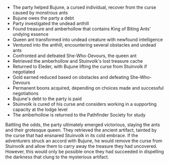 - The party helped Bujune, a cursed individual, recover from the curse caused by monstrous ants
- Bujune owes the party a debt
- Party investigated the undead anthill
- Found treasure and amberhollow that contains King of Biting Ants' undying essence
- Queen ant transformed into undead creature with newfound intelligence
- Ventured into the anthill, encountering several obstacles and undead ants
- Confronted and defeated She-Who-Devours, the queen ant
- Retrieved the amberhollow and Stuinvolk's lost treasure cache
- Returned to Eleder, with Bujune lifting the curse from Stuinvolk if negotiated
- Gold earned reduced based on obstacles and defeating She-Who-Devours
- Permanent boons acquired, depending on choices made and successful negotiations
- Bujune's debt to the party is paid
- Stuinvolk is cured of his curse and considers working in a supporting capacity at the lodge level
- The amberhollow is returned to the Pathfinder Society for study



Battling the odds, the party ultimately emerged victorious, slaying the ants and their grotesque queen. They retrieved the ancient artifact, tainted by the curse that had ensnared Stuinvolk in its cold embrace. If the adventurers struck an accord with Bujune, he would remove the curse from Stuinvolk and allow them to carry away the treasure they had uncovered. However, this would only be possible once they had succeeded in dispelling the darkness that clung to the mysterious artifact.
